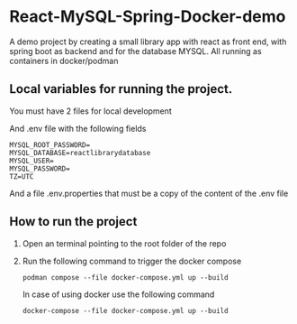 # React-MySQL-Spring-Docker-demo
A demo project by creating a small library app with react as front end, with spring boot as backend and for the database MYSQL. All running as containers in docker/podman


## Local variables for running the project.
You must have 2 files for local development

And .env file with the following fields

```
MYSQL_ROOT_PASSWORD=
MYSQL_DATABASE=reactlibrarydatabase
MYSQL_USER=
MYSQL_PASSWORD=
TZ=UTC
```

And a file .env.properties that must be a copy of the content of the .env file


## How to run the project
1. Open an terminal pointing to the root folder of the repo
2. Run the following command to trigger the docker compose
    ```
    podman compose --file docker-compose.yml up --build
    ```

    In case of using docker use the following command

    ```
    docker-compose --file docker-compose.yml up --build
    ```